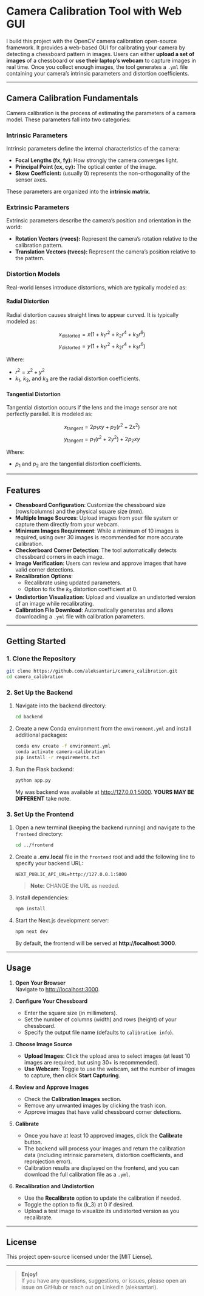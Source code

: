 
# Camera Calibration Tool with Web GUI

I build this project with the OpenCV camera calibration open-source framework. It provides a web-based GUI for calibrating your camera by detecting a chessboard pattern in images. Users can either **upload a set of images** of a chessboard or **use their laptop’s webcam** to capture images in real time. Once you collect enough images, the tool generates a `.yml` file containing your camera’s intrinsic parameters and distortion coefficients.

---

## Camera Calibration Fundamentals

Camera calibration is the process of estimating the parameters of a camera model. These parameters fall into two categories:

### Intrinsic Parameters
Intrinsic parameters define the internal characteristics of the camera:
- **Focal Lengths (fx, fy):** How strongly the camera converges light.
- **Principal Point (cx, cy):** The optical center of the image.
- **Skew Coefficient:** (usually 0) represents the non-orthogonality of the sensor axes.

These parameters are organized into the **intrinsic matrix**.

### Extrinsic Parameters
Extrinsic parameters describe the camera’s position and orientation in the world:
- **Rotation Vectors (rvecs):** Represent the camera’s rotation relative to the calibration pattern.
- **Translation Vectors (tvecs):** Represent the camera’s position relative to the pattern.

### Distortion Models
Real-world lenses introduce distortions, which are typically modeled as:

#### Radial Distortion
Radial distortion causes straight lines to appear curved. It is typically modeled as:
  
$$
x_{\text{distorted}} = x (1 + k_1 r^2 + k_2 r^4 + k_3 r^6)
$$
$$
y_{\text{distorted}} = y (1 + k_1 r^2 + k_2 r^4 + k_3 r^6)
$$

Where:
- $r^2 = x^2 + y^2$
- $k_1$, $k_2$, and $k_3$ are the radial distortion coefficients.

#### Tangential Distortion
Tangential distortion occurs if the lens and the image sensor are not perfectly parallel. It is modeled as:

$$
x_{\text{tangent}} = 2p_1xy + p_2(r^2 + 2x^2)
$$
$$
y_{\text{tangent}} = p_1(r^2 + 2y^2) + 2p_2xy
$$

Where:
- $p_1$ and $p_2$ are the tangential distortion coefficients.

---

## Features

- **Chessboard Configuration**: Customize the chessboard size (rows/columns) and the physical square size (mm).
- **Multiple Image Sources**: Upload images from your file system or capture them directly from your webcam.
- **Minimum Images Requirement**: While a minimum of 10 images is required, using over 30 images is recommended for more accurate calibration.
- **Checkerboard Corner Detection**: The tool automatically detects chessboard corners in each image.
- **Image Verification**: Users can review and approve images that have valid corner detections.
- **Recalibration Options**:  
  - Recalibrate using updated parameters.
  - Option to fix the $k_3$ distortion coefficient at 0.
- **Undistortion Visualization**: Upload and visualize an undistorted version of an image while recalibrating.
- **Calibration File Download**: Automatically generates and allows downloading a `.yml` file with calibration parameters.

---

## Getting Started

### 1. Clone the Repository

```bash
git clone https://github.com/aleksantari/camera_calibration.git
cd camera_calibration
```

### 2. Set Up the Backend

1. Navigate into the backend directory:

   ```bash
   cd backend
   ```

2. Create a new Conda environment from the `environment.yml` and install additional packages:

   ```bash
   conda env create -f environment.yml
   conda activate camera-calibration
   pip install -r requirements.txt
   ```

3. Run the Flask backend:

   ```bash
   python app.py
   ```

   My was backend was available at http://127.0.0.1:5000. **YOURS MAY BE DIFFERENT** take note.

### 3. Set Up the Frontend

1. Open a new terminal (keeping the backend running) and navigate to the `frontend` directory:

   ```bash
   cd ../frontend
   ```

2. Create a **.env.local** file in the `frontend` root and add the following line to specify your backend URL:

   ```
   NEXT_PUBLIC_API_URL=http://127.0.0.1:5000
   ```

   > **Note:** CHANGE the URL as needed.

3. Install dependencies:

   ```bash
   npm install
   ```

4. Start the Next.js development server:

   ```bash
   npm next dev
   ```

   By default, the frontend will be served at **http://localhost:3000**.

---

## Usage

1. **Open Your Browser**  
   Navigate to [http://localhost:3000](http://localhost:3000).

2. **Configure Your Chessboard**
   - Enter the square size (in millimeters).
   - Set the number of columns (width) and rows (height) of your chessboard.
   - Specify the output file name (defaults to `calibration info`).

3. **Choose Image Source**
   - **Upload Images**: Click the upload area to select images (at least 10 images are required, but using 30+ is recommended).
   - **Use Webcam**: Toggle to use the webcam, set the number of images to capture, then click **Start Capturing**.

4. **Review and Approve Images**
   - Check the **Calibration Images** section.
   - Remove any unwanted images by clicking the trash icon.
   - Approve images that have valid chessboard corner detections.

5. **Calibrate**
   - Once you have at least 10 approved images, click the **Calibrate** button.
   - The backend will process your images and return the calibration data (including intrinsic parameters, distortion coefficients, and reprojection error).
   - Calibration results are displayed on the frontend, and you can download the full calibration file as a `.yml`.

6. **Recalibration and Undistortion**
   - Use the **Recalibrate** option to update the calibration if needed.
   - Toggle the option to fix \(k_3\) at 0 if desired.
   - Upload a test image to visualize its undistorted version as you recalibrate.

---

## License

This project open-source licensed under the [MIT Liense].

---

> **Enjoy!**  
> If you have any questions, suggestions, or issues, please open an issue on GitHub or reach out on LinkedIn (aleksantari).

